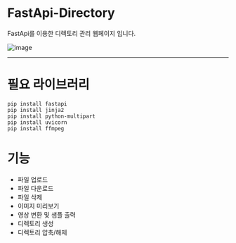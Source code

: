 # FastApi-Directory

FastApi를 이용한 디렉토리 관리 웹페이지 입니다. 



![image](https://github.com/jhyun-lee/FastApi-Directory/assets/100923108/a910a4c5-fd46-422c-8f51-cdedb1dbfe3a)


***
필요 라이브러리
==
```
pip install fastapi
pip install jinja2
pip install python-multipart
pip install uvicorn
pip install ffmpeg
```


기능
==

- 파일 업로드
- 파일 다운로드
- 파일 삭제
- 이미지 미리보기
- 영상 변환 및 샘플 출력
- 디렉토리 생성
- 디렉토리 압축/해제





